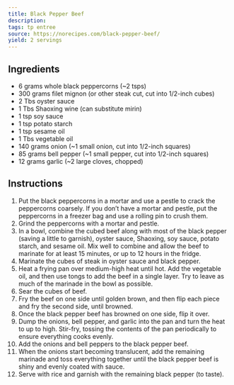 ```yaml
---
title: Black Pepper Beef
description: 
tags: tp entree
source: https://norecipes.com/black-pepper-beef/
yield: 2 servings
---
```

## Ingredients
- 6 grams whole black peppercorns (~2 tsps)
- 300 grams filet mignon (or other steak cut, cut into 1/2-inch cubes)
- 2 Tbs oyster sauce
- 1 Tbs Shaoxing wine (can substitute mirin)
- 1 tsp soy sauce
- 1 tsp potato starch
- 1 tsp sesame oil
- 1 Tbs vegetable oil
- 140 grams onion (~1 small onion, cut into 1/2-inch squares)
- 85 grams bell pepper (~1 small pepper, cut into 1/2-inch squares)
- 12 grams garlic (~2 large cloves, chopped)

## Instructions
1. Put the black peppercorns in a mortar and use a pestle to crack the peppercorns coarsely. If you don’t have a mortar and pestle, put the peppercorns in a freezer bag and use a rolling pin to crush them.
2. Grind the peppercorns with a mortar and pestle.
3. In a bowl, combine the cubed beef along with most of the black pepper (saving a little to garnish), oyster sauce, Shaoxing, soy sauce, potato starch, and sesame oil. Mix well to combine and allow the beef to marinate for at least 15 minutes, or up to 12 hours in the fridge.
4. Marinate the cubes of steak in oyster sauce and black pepper.
5. Heat a frying pan over medium-high heat until hot. Add the vegetable oil, and then use tongs to add the beef in a single layer. Try to leave as much of the marinade in the bowl as possible.
6. Sear the cubes of beef.
7. Fry the beef on one side until golden brown, and then flip each piece and fry the second side, until browned.
8. Once the black pepper beef has browned on one side, flip it over.
9. Dump the onions, bell pepper, and garlic into the pan and turn the heat to up to high. Stir-fry, tossing the contents of the pan periodically to ensure everything cooks evenly.
10. Add the onions and bell peppers to the black pepper beef.
11. When the onions start becoming translucent, add the remaining marinade and toss everything together until the black pepper beef is shiny and evenly coated with sauce.
12. Serve with rice and garnish with the remaining black pepper (to taste).

